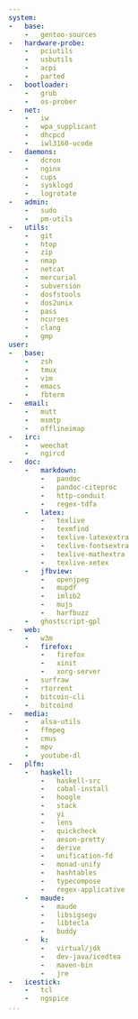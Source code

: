 ```yaml
---
system:
-   base:
    -   gentoo-sources
-   hardware-probe:
    -   pciutils
    -   usbutils
    -   acpi
    -   parted
-   bootloader:
    -   grub
    -   os-prober
-   net:
    -   iw
    -   wpa_supplicant
    -   dhcpcd
    -   iwl3160-ucode
-   daemons:
    -   dcron
    -   nginx
    -   cups
    -   sysklogd
    -   logrotate
-   admin:
    -   sudo
    -   pm-utils
-   utils:
    -   git
    -   htop
    -   zip
    -   nmap
    -   netcat
    -   mercurial
    -   subversion
    -   dosfstools
    -   dos2unix
    -   pass
    -   ncurses
    -   clang
    -   gmp
user:
-   base:
    -   zsh
    -   tmux
    -   vim
    -   emacs
    -   fbterm
-   email:
    -   mutt
    -   msmtp
    -   offlineimap
-   irc:
    -   weechat
    -   ngircd
-   doc:
    -   markdown:
        -   pandoc
        -   pandoc-citeproc
        -   http-conduit
        -   regex-tdfa
    -   latex:
        -   texlive
        -   texmfind
        -   texlive-latexextra
        -   texlive-fontsextra
        -   texlive-mathextra
        -   texlive-xetex
    -   jfbview:
        -   openjpeg
        -   mupdf
        -   imlib2
        -   mujs
        -   harfbuzz
    -   ghostscript-gpl
-   web:
    -   w3m
    -   firefox:
        -   firefox
        -   xinit
        -   xorg-server
    -   surfraw
    -   rtorrent
    -   bitcoin-cli
    -   bitcoind
-   media:
    -   alsa-utils
    -   ffmpeg
    -   cmus
    -   mpv
    -   youtube-dl
-   plfm:
    -   haskell:
        -   haskell-src
        -   cabal-install
        -   hoogle
        -   stack
        -   yi
        -   lens
        -   quickcheck
        -   aeson-pretty
        -   derive
        -   unification-fd
        -   monad-unify
        -   hashtables
        -   typecompose
        -   regex-applicative
    -   maude:
        -   maude
        -   libsigsegv
        -   libtecla
        -   buddy
    -   k:
        -   virtual/jdk
        -   dev-java/icedtea
        -   maven-bin
        -   jre
-   icestick:
    -   tcl
    -   ngspice
...
```

